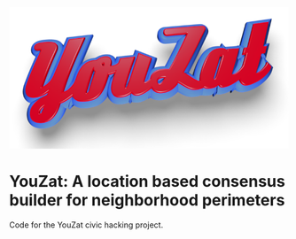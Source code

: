 ![YouZat](https://raw.githubusercontent.com/schue/youzat/master/src/client/img/logo.png)
# YouZat: A location based consensus builder for neighborhood perimeters
Code for the YouZat civic hacking project.
